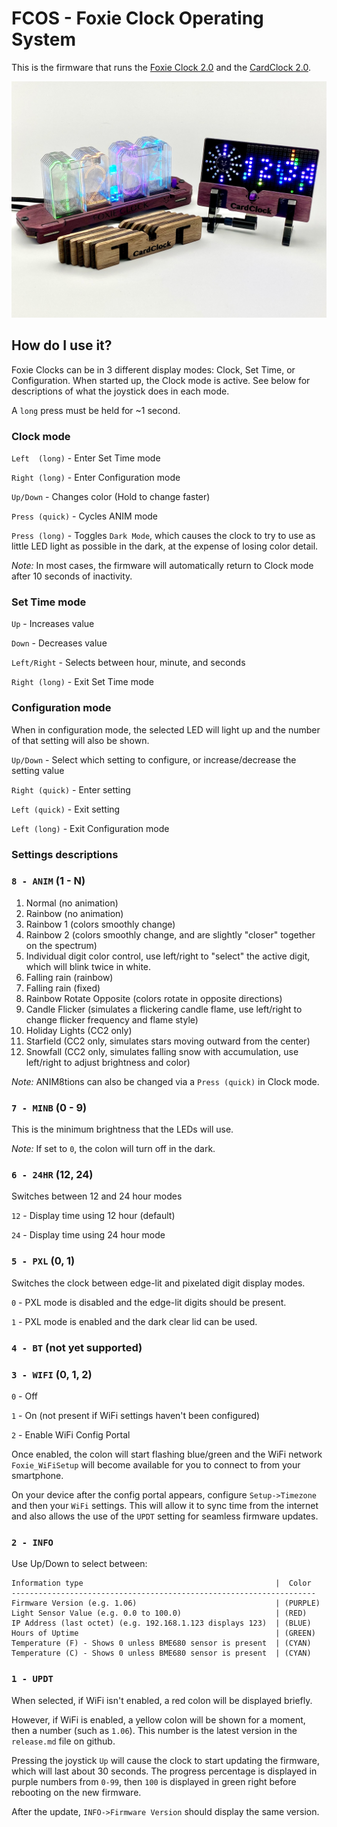 # FCOS - Foxie Clock Operating System
This is the firmware that runs the [Foxie Clock 2.0](https://github.com/foxieproducts/fc2) and the [CardClock 2.0](https://github.com/foxieproducts/cardclock2).

![Image of Foxie CardClock 2.0 and Foxie Clock 2.0](cc2_and_fc2.jpg)

## How do I use it? 
Foxie Clocks can be in 3 different display modes: Clock, Set Time,
or Configuration. When started up, the Clock mode is active. See below for
descriptions of what the joystick does in each mode.

A `long` press must be held for ~1 second. 

### Clock mode
`Left  (long)`  - Enter Set Time mode

`Right (long)`  - Enter Configuration mode

`Up/Down`       - Changes color (Hold to change faster)

`Press (quick)` - Cycles ANIM mode

`Press (long)`  - Toggles `Dark Mode`, which causes the clock to try to use as little
                  LED light as possible in the dark, at the expense of losing color detail.

*Note:* In most cases, the firmware will automatically return to Clock mode after 10 seconds of inactivity.

### Set Time mode
`Up`            - Increases value

`Down`          - Decreases value

`Left/Right`    - Selects between hour, minute, and seconds

`Right (long)`   - Exit Set Time mode

### Configuration mode
When in configuration mode, the selected LED will light up and the number of that setting will also be shown.

`Up/Down`       - Select which setting to configure, or increase/decrease the setting value

`Right (quick)` - Enter setting

`Left (quick)`  - Exit setting

`Left (long)`   - Exit Configuration mode 

### Settings descriptions
### `8 - ANIM` (1 - N)

1. Normal (no animation)
2. Rainbow (no animation)
3. Rainbow 1 (colors smoothly change)
4. Rainbow 2 (colors smoothly change, and are slightly "closer" together on the spectrum)
5. Individual digit color control, use left/right to "select" the active digit, which will  blink twice in white.
6. Falling rain (rainbow)
7. Falling rain (fixed)
8. Rainbow Rotate Opposite (colors rotate in opposite directions)
9. Candle Flicker (simulates a flickering candle flame, use left/right to change flicker frequency and flame style)
10. Holiday Lights (CC2 only)
11. Starfield (CC2 only, simulates stars moving outward from the center)
12. Snowfall (CC2 only, simulates falling snow with accumulation, use left/right to adjust brightness and color)

*Note:* ANIM8tions can also be changed via a `Press (quick)` in Clock mode.

### `7 - MINB` (0 - 9)
This is the minimum brightness that the LEDs will use.

*Note:* If set to `0`, the colon will turn off in the dark.

### `6 - 24HR` (12, 24)
Switches between 12 and 24 hour modes

`12` - Display time using 12 hour (default)

`24` - Display time using 24 hour mode

### `5 - PXL` (0, 1)
Switches the clock between edge-lit and pixelated digit display modes.

`0` - PXL mode is disabled and the edge-lit digits should be present.

`1` - PXL mode is enabled and the dark clear lid can be used.

### `4 - BT` (not yet supported)

### `3 - WIFI` (0, 1, 2)
`0` - Off

`1` - On (not present if WiFi settings haven't been configured)

`2` - Enable WiFi Config Portal

Once enabled, the colon will start flashing blue/green and
the WiFi network `Foxie_WiFiSetup` will become available
for you to connect to from your smartphone.

On your device after the config portal appears, configure `Setup->Timezone`
and then your `WiFi` settings. This will allow it to sync time from the internet and 
also allows the use of the `UPDT` setting for seamless firmware updates.
                
### `2 - INFO`
Use Up/Down to select between:
```
Information type                                           |  Color 
--------------------------------------------------------------------
Firmware Version (e.g. 1.06)                               | (PURPLE)
Light Sensor Value (e.g. 0.0 to 100.0)                     | (RED)
IP Address (last octet) (e.g. 192.168.1.123 displays 123)  | (BLUE)
Hours of Uptime                                            | (GREEN)
Temperature (F) - Shows 0 unless BME680 sensor is present  | (CYAN)
Temperature (C) - Shows 0 unless BME680 sensor is present  | (CYAN)
```

### `1 - UPDT`
When selected, if WiFi isn't enabled, a red colon will be displayed briefly.

However, if WiFi is enabled, a yellow colon will be shown for a moment, then
a number (such as `1.06`). This number is the latest version in the `release.md`
file on github.

Pressing the joystick `Up` will cause the clock to start updating
the firmware, which will last about 30 seconds. The progress percentage
is displayed in purple numbers from `0-99`, then `100` is displayed in green
right before rebooting on the new firmware.

After the update, `INFO->Firmware Version` should display the same version.
